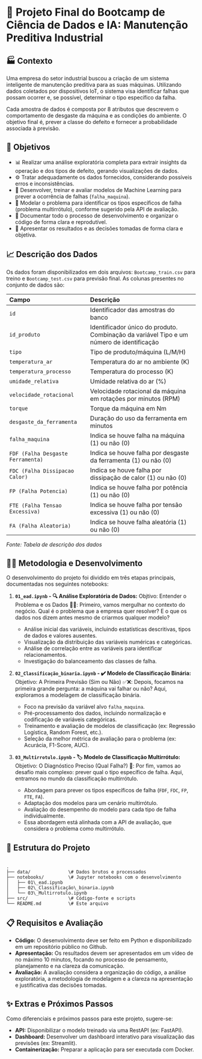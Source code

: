 # 🤖 Projeto Final do Bootcamp de Ciência de Dados e IA: Manutenção Preditiva Industrial

## 🏭 Contexto

Uma empresa do setor industrial buscou a criação de um sistema inteligente de manutenção preditiva para as suas máquinas. Utilizando dados coletados por dispositivos IoT, o sistema visa identificar falhas que possam ocorrer e, se possível, determinar o tipo específico da falha.

Cada amostra de dados é composta por 8 atributos que descrevem o comportamento de desgaste da máquina e as condições do ambiente. O objetivo final é, prever a classe do defeito e fornecer a probabilidade associada à previsão.

## 🎯 Objetivos

* 📊 Realizar uma análise exploratória completa para extrair insights da operação e dos tipos de defeito, gerando visualizações de dados.
* ⚙️ Tratar adequadamente os dados fornecidos, considerando possíveis erros e inconsistências.
* 🧠 Desenvolver, treinar e avaliar modelos de Machine Learning para prever a ocorrência de falhas (`falha_maquina`).
* 🤔 Modelar o problema para identificar os tipos específicos de falha (problema multirrótulo), conforme sugerido pela API de avaliação.
* 📝 Documentar todo o processo de desenvolvimento e organizar o código de forma clara e reprodutível.
* 🎤 Apresentar os resultados e as decisões tomadas de forma clara e objetiva.

## 📈 Descrição dos Dados

Os dados foram disponibilizados em dois arquivos: `Bootcamp_train.csv` para treino e `Bootcamp_test.csv` para previsão final. As colunas presentes no conjunto de dados são:

| Campo | Descrição |
| :--- | :--- |
| `id` | Identificador das amostras do banco |
| `id_produto` | Identificador único do produto. Combinação da variável Tipo e um número de identificação |
| `tipo` | Tipo de produto/máquina (L/M/H) |
| `temperatura_ar` | Temperatura do ar no ambiente (K) |
| `temperatura_processo`| Temperatura do processo (K) |
| `umidade_relativa` | Umidade relativa do ar (%) |
| `velocidade_rotacional`| Velocidade rotacional da máquina em rotações por minutos (RPM) |
| `torque` | Torque da máquina em Nm |
| `desgaste_da_ferramenta` | Duração do uso da ferramenta em minutos |
| `falha_maquina` | Indica se houve falha na máquina (1) ou não (0) |
| `FDF (Falha Desgaste Ferramenta)`| Indica se houve falha por desgaste da ferramenta (1) ou não (0) |
| `FDC (Falha Dissipacao Calor)` | Indica se houve falha por dissipação de calor (1) ou não (0) |
| `FP (Falha Potencia)` | Indica se houve falha por potência (1) ou não (0) |
| `FTE (Falha Tensao Excessiva)` | Indica se houve falha por tensão excessiva (1) ou não (0) |
| `FA (Falha Aleatoria)`| Indica se houve falha aleatória (1) ou não (0) |

*Fonte: Tabela de descrição dos dados*

## 👨‍💻 Metodologia e Desenvolvimento

O desenvolvimento do projeto foi dividido em três etapas principais, documentadas nos seguintes notebooks:

1.  **`01_ead.ipynb` - 🔍 Análise Exploratória de Dados:** Objtivo: Entender o Problema e os Dados 🕵️‍♂️: Primeiro, vamos mergulhar no contexto do negócio. Qual é o problema que a empresa quer resolver? E o que os dados nos dizem antes mesmo de criarmos qualquer modelo?
    * Análise inicial das variáveis, incluindo estatísticas descritivas, tipos de dados e valores ausentes.
    * Visualização da distribuição das variáveis numéricas e categóricas.
    * Análise de correlação entre as variáveis para identificar relacionamentos.
    * Investigação do balanceamento das classes de falha.

3.  **`02_Classificação_binaria.ipynb` - ✔️ Modelo de Classificação Binária:**
Objetivo: A Primeira Previsão (Sim ou Não) ✅❌: Depois, focamos na primeira grande pergunta: a máquina vai falhar ou não? Aqui, exploramos a modelagem de classificação binária.

    * Foco na previsão da variável alvo `falha_maquina`.
    * Pré-processamento dos dados, incluindo normalização e codificação de variáveis categóricas.
    * Treinamento e avaliação de modelos de classificação (ex: Regressão Logística, Random Forest, etc.).
    * Seleção da melhor métrica de avaliação para o problema (ex: Acurácia, F1-Score, AUC).

5.  **`03_Multirrotulo.ipynb` - 🏷️ Modelo de Classificação Multirrótulo:**
Objetivo: O Diagnóstico Preciso (Qual Falha?) 🔧: Por fim, vamos ao desafio mais complexo: prever qual o tipo específico de falha. Aqui, entramos no mundo da classificação multirrótulo.

    * Abordagem para prever os tipos específicos de falha (`FDF`, `FDC`, `FP`, `FTE`, `FA`).
    * Adaptação dos modelos para um cenário multirrótulo.
    * Avaliação do desempenho do modelo para cada tipo de falha individualmente.
    * Essa abordagem está alinhada com a API de avaliação, que considera o problema como multirrótulo.






## 📁 Estrutura do Projeto

```

.
├── data/              \# Dados brutos e processados
├── notebooks/         \# Jupyter notebooks com o desenvolvimento
│   ├── 01\_ead.ipynb
│   ├── 02\_Classificação\_binaria.ipynb
│   └── 03\_Multirrotulo.ipynb
├── src/               \# Código-fonte e scripts
└── README.md          \# Este arquivo

```

## 📋 Requisitos e Avaliação

* **Código:** O desenvolvimento deve ser feito em Python e disponibilizado em um repositório público no Github.
* **Apresentação:** Os resultados devem ser apresentados em um vídeo de no máximo 10 minutos, focando no processo de pensamento, planejamento e na clareza da comunicação.
* **Avaliação:** A avaliação considera a organização do código, a análise exploratória, a metodologia de modelagem e a clareza na apresentação e justificativa das decisões tomadas.

## ✨ Extras e Próximos Passos

Como diferenciais e próximos passos para este projeto, sugere-se:

* **API:** Disponibilizar o modelo treinado via uma RestAPI (ex: FastAPI).
* **Dashboard:** Desenvolver um dashboard interativo para visualização das previsões (ex: Streamlit).
* **Containerização:** Preparar a aplicação para ser executada com Docker.
```
